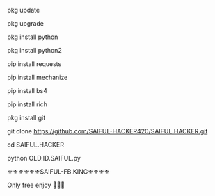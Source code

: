  pkg update

 pkg upgrade

 pkg install python

 pkg install python2

 pip install requests

 pip install mechanize

 pip install bs4

 pip install rich

 pkg install git

 git clone https://github.com/SAIFUL-HACKER420/SAIFUL.HACKER.git

 cd SAIFUL.HACKER

 python OLD.ID.SAIFUL.py
 
 ⚜️⚜️⚜️⚜️⚜️⚜️SAIFUL-FB.KING⚜️⚜️⚜️⚜️
 
 Only free enjoy 🥱🥱🥱
